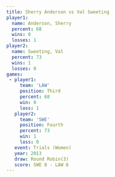 ```yaml
---
title: Sherry Anderson vs Val Sweeting
player1:                
  name: Anderson, Sherry
  percent: 68           
  wins: 0               
  losses: 1             
player2:                
  name: Sweeting, Val   
  percent: 73           
  wins: 1               
  losses: 0             
games:
 - player1:         
     team: 'LAW'    
     position: Third
     percent: 68    
     win: 0         
     loss: 1        
   player2:          
     team: 'SWE'     
     position: Fourth
     percent: 73     
     win: 1          
     loss: 0         
   event: Trials (Women)
   year: 2013           
   draw: Round Robin(3) 
   score: SWE 8 - LAW 6 
---
```

